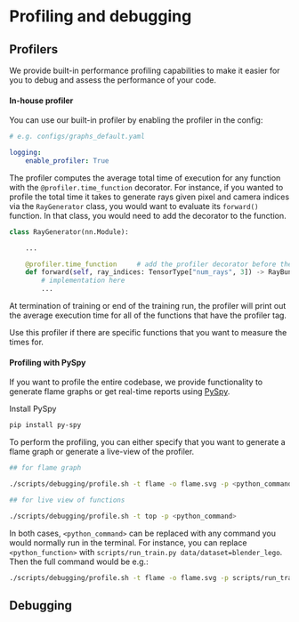 # Profiling and debugging

## Profilers
We provide built-in performance profiling capabilities to make it easier for you to debug and assess the performance of your code. 

#### In-house profiler
You can use our built-in profiler by enabling the profiler in the config:

```yaml
# e.g. configs/graphs_default.yaml

logging:
    enable_profiler: True
```

The profiler computes the average total time of execution for any function with the `@profiler.time_function` decorator. 
For instance, if you wanted to profile the total time it takes to generate rays given pixel and camera indices via the `RayGenerator` class, you would want to evaluate its `forward()` function. In that class, you would need to add the decorator to the function.


```python
class RayGenerator(nn.Module):

    ...

    @profiler.time_function     # add the profiler decorator before the function
    def forward(self, ray_indices: TensorType["num_rays", 3]) -> RayBundle:
        # implementation here
        ...
```

At termination of training or end of the training run, the profiler will print out the average execution time for all of the functions that have the profiler tag. 

Use this profiler if there are specific functions that you want to measure the times for.


#### Profiling with PySpy
If you want to profile the entire codebase, we provide functionality to generate flame graphs or get real-time reports using [PySpy](https://github.com/benfred/py-spy).

Install PySpy

```bash
pip install py-spy
```

To perform the profiling, you can either specify that you want to generate a flame graph or generate a live-view of the profiler.

```bash
## for flame graph

./scripts/debugging/profile.sh -t flame -o flame.svg -p <python_command>

## for live view of functions

./scripts/debugging/profile.sh -t top -p <python_command> 
```

In both cases, `<python_command>` can be replaced with any command you would normally run in the terminal. For instance, you can replace `<python_function>` with `scripts/run_train.py data/dataset=blender_lego`. Then the full command would be e.g.:

```bash
./scripts/debugging/profile.sh -t flame -o flame.svg -p scripts/run_train.py data/dataset=blender_lego
```

## Debugging